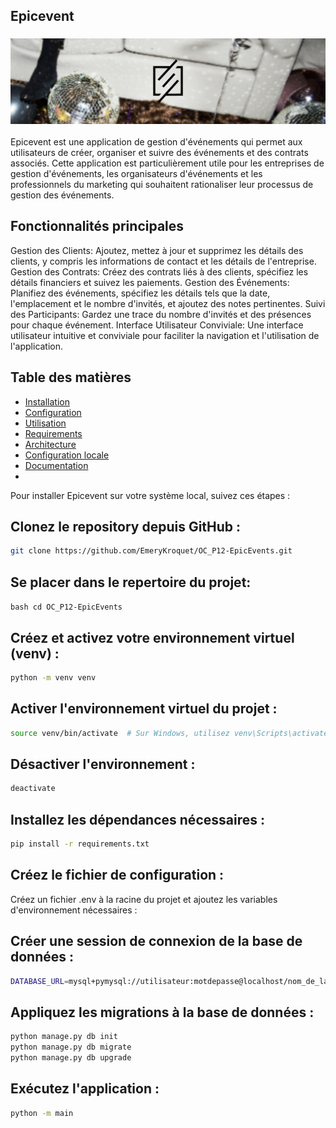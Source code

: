 ## Epicevent

<h3 align="center">
    <img alt="Logo" title="#logo" src="16903799358611_P12-02.png">
    <br>
</h3>

Epicevent est une application de gestion d'événements qui permet aux utilisateurs de créer, organiser et suivre des événements et des contrats associés. Cette application est particulièrement utile pour les entreprises de gestion d'événements, les organisateurs d'événements et les professionnels du marketing qui souhaitent rationaliser leur processus de gestion des événements.

## Fonctionnalités principales

Gestion des Clients: Ajoutez, mettez à jour et supprimez les détails des clients, y compris les informations de contact et les détails de l'entreprise.
Gestion des Contrats: Créez des contrats liés à des clients, spécifiez les détails financiers et suivez les paiements.
Gestion des Événements: Planifiez des événements, spécifiez les détails tels que la date, l'emplacement et le nombre d'invités, et ajoutez des notes pertinentes.
Suivi des Participants: Gardez une trace du nombre d'invités et des présences pour chaque événement.
Interface Utilisateur Conviviale: Une interface utilisateur intuitive et conviviale pour faciliter la navigation et l'utilisation de l'application.

## Table des matières

- [Installation](#obj)
- [Configuration](#competences)
- [Utilisation](#techs)
- [Requirements](#reqs)
- [Architecture](#architecture)
- [Configuration locale](#localconfig)
- [Documentation](#docs)
- 
Pour installer Epicevent sur votre système local, suivez ces étapes :

## Clonez le repository depuis GitHub :

```bash
git clone https://github.com/EmeryKroquet/OC_P12-EpicEvents.git
```

## Se placer dans le repertoire du projet:
````bash cd OC_P12-EpicEvents````

## Créez et activez votre environnement virtuel (venv) :
```bash
python -m venv venv
```

## Activer l'environnement virtuel du projet :
```bash
source venv/bin/activate  # Sur Windows, utilisez venv\Scripts\activate
```

## Désactiver l'environnement :
```bash
deactivate 
```

## Installez les dépendances nécessaires :
```bash
pip install -r requirements.txt
```

## Créez le fichier de configuration :
Créez un fichier .env à la racine du projet et ajoutez les variables d'environnement nécessaires :

## Créer une session de connexion de la base de données :
```bash
DATABASE_URL=mysql+pymysql://utilisateur:motdepasse@localhost/nom_de_la_base_de_donnees
```

## Appliquez les migrations à la base de données :
```bash
python manage.py db init
python manage.py db migrate
python manage.py db upgrade
```

## Exécutez l'application :
```bash
python -m main
````